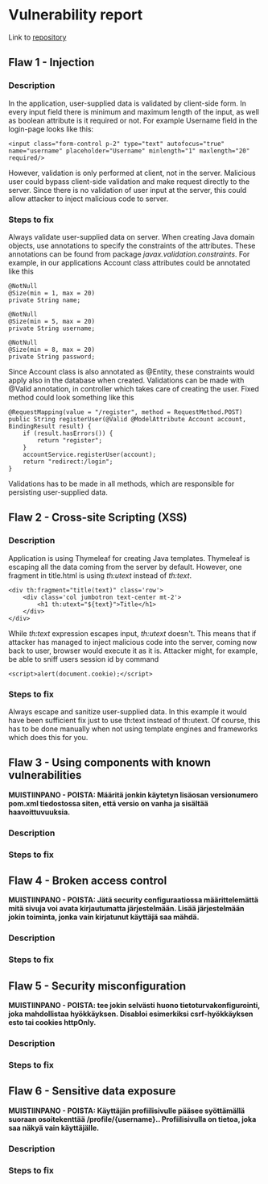 # Vulnerability report

Link to [repository](https://github.com/MiguelSombrero/cyber-security-base-project)

## Flaw 1 - Injection

### Description

In the application, user-supplied data is validated by client-side form. In every input field there is minimum and maximum length of the input, as well as boolean attribute is it required or not. For example Username field in the login-page looks like this:

    <input class="form-control p-2" type="text" autofocus="true" name="username" placeholder="Username" minlength="1" maxlength="20" required/>

However, validation is only performed at client, not in the server. Malicious user could bypass client-side validation and make request directly to the server. Since there is no validation of user input at the server, this could allow attacker to inject malicious code to server.

### Steps to fix

Always validate user-supplied data on server. When creating Java domain objects, use annotations to specify the constraints of the attributes. These annotations can be found from package *javax.validation.constraints*. For example, in our applications Account class attributes could be annotated like this

    @NotNull
    @Size(min = 1, max = 20)
    private String name;

    @NotNull
    @Size(min = 5, max = 20)
    private String username;

    @NotNull
    @Size(min = 8, max = 20)
    private String password;

Since Account class is also annotated as @Entity, these constraints would apply also in the database when created. Validations can be made with @Valid annotation, in controller which takes care of creating the user. Fixed method could look something like this

    @RequestMapping(value = "/register", method = RequestMethod.POST)
    public String registerUser(@Valid @ModelAttribute Account account, BindingResult result) {
        if (result.hasErrors()) {
            return "register";
        }
        accountService.registerUser(account);
        return "redirect:/login";
    }

Validations has to be made in all methods, which are responsible for persisting user-supplied data.

## Flaw 2 - Cross-site Scripting (XSS)

### Description

Application is using Thymeleaf for creating Java templates. Thymeleaf is escaping all the data coming from the server by default. However, one fragment in title.html is using *th:utext* instead of *th:text*.

    <div th:fragment="title(text)" class='row'>
        <div class='col jumbotron text-center mt-2'>
            <h1 th:utext="${text}">Title</h1>
        </div>
    </div>

While *th:text* expression escapes input, *th:utext* doesn't. This means that if attacker has managed to inject malicious code into the server, coming now back to user, browser would execute it as it is. Attacker might, for example, be able to sniff users session id by command

    <script>alert(document.cookie);</script>

### Steps to fix

Always escape and sanitize user-supplied data. In this example it would have been sufficient fix just to use th:text instead of th:utext. Of course, this has to be done manually when not using template engines and frameworks which does this for you.


## Flaw 3 - Using components with known vulnerabilities

**MUISTIINPANO - POISTA: Määritä jonkin käytetyn lisäosan versionumero pom.xml tiedostossa siten, että versio on vanha ja sisältää haavoittuvuuksia.**

### Description

### Steps to fix

## Flaw 4 - Broken access control

**MUISTIINPANO - POISTA: Jätä security configuraatiossa määrittelemättä mitä sivuja voi avata kirjautumatta järjestelmään. Lisää järjestelmään jokin toiminta, jonka vain kirjatunut käyttäjä saa mähdä.**

### Description

### Steps to fix

## Flaw 5 - Security misconfiguration

**MUISTIINPANO - POISTA: tee jokin selvästi huono tietoturvakonfigurointi, joka mahdollistaa hyökkäyksen. Disabloi esimerkiksi csrf-hyökkäyksen esto tai cookies httpOnly.**

### Description

### Steps to fix

## Flaw 6 - Sensitive data exposure

**MUISTIINPANO - POISTA: Käyttäjän profiilisivulle pääsee syöttämällä suoraan osoitekenttää /profile/{username}.. Profiilisivulla on tietoa, joka saa näkyä vain käyttäjälle.**

### Description

### Steps to fix
